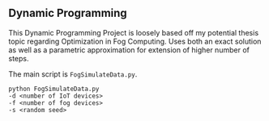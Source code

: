 ## Dynamic Programming ##
This Dynamic Programming Project is loosely based off my potential thesis topic regarding Optimization in Fog Computing. Uses both an exact solution as well as a parametric approximation for extension of higher number of steps.

The main script is `FogSimulateData.py`.
```
python FogSimulateData.py
-d <number of IoT devices>
-f <number of fog devices>
-s <random seed>
```

